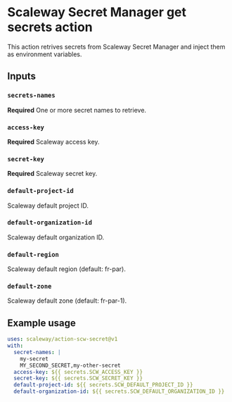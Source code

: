 # Scaleway Secret Manager get secrets action

This action retrives secrets from Scaleway Secret Manager and inject them as environment variables.

## Inputs

### `secrets-names`

**Required** One or more secret names to retrieve.

### `access-key`

**Required** Scaleway access key.

### `secret-key`

**Required** Scaleway secret key.

### `default-project-id`

Scaleway default project ID.

### `default-organization-id`

Scaleway default organization ID.

### `default-region`

Scaleway default region (default: fr-par).

### `default-zone`

Scaleway default zone (default: fr-par-1).

## Example usage

```yaml
uses: scaleway/action-scw-secret@v1
with:
  secret-names: |
    my-secret
    MY_SECOND_SECRET,my-other-secret
  access-key: ${{ secrets.SCW_ACCESS_KEY }}
  secret-key: ${{ secrets.SCW_SECRET_KEY }}
  default-project-id: ${{ secrets.SCW_DEFAULT_PROJECT_ID }}
  default-organization-id: ${{ secrets.SCW_DEFAULT_ORGANIZATION_ID }}
```
